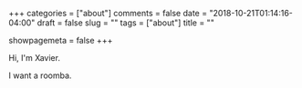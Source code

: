 +++
categories = ["about"]
comments = false
date = "2018-10-21T01:14:16-04:00"
draft = false
slug = ""
tags = ["about"]
title = ""

showpagemeta = false
+++

Hi, I'm Xavier.

I want a roomba.

